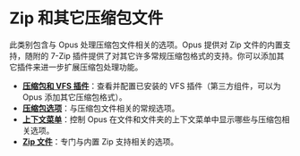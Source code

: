 # Zip 和其它压缩包文件

此类别包含与 Opus 处理压缩包文件相关的选项。Opus 提供对 Zip 文件的内置支持，随附的 7-Zip 插件提供了对其它许多常规压缩包格式的支持。你可以添加其它插件来进一步扩展压缩包处理功能。

- **[压缩包和 VFS 插件](/Manual/preferences/preferences_categories/zip_and_other_archives/archive_and_vfs_plugins.zh.md)**：查看并配置已安装的 VFS 插件（第三方组件，可以为 Opus 添加其它压缩包格式）。
- **[压缩包选项](/Manual/preferences/preferences_categories/zip_and_other_archives/archive_options.zh.md)**：与压缩包文件相关的常规选项。
- **[上下文菜单](/Manual/preferences/preferences_categories/zip_and_other_archives/archive_context_menu.zh.md)**：控制 Opus 在文件和文件夹的上下文菜单中显示哪些与压缩包相关选项。
- **[Zip 文件](/Manual/preferences/preferences_categories/zip_and_other_archives/zip_file_options.zh.md)**：专门与内置 Zip 支持相关的选项。